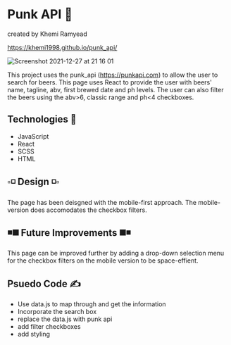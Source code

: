 # Punk API 🍻
created by Khemi Ramyead

https://khemi1998.github.io/punk_api/

![Screenshot 2021-12-27 at 21 16 01](https://user-images.githubusercontent.com/93138312/147507782-9870cf06-59f0-4b9c-9ae8-126f91951312.png)

This project uses the punk_api (https://punkapi.com) to allow the user to search for beers. This page uses React to provide the user with beers' name, tagline, abv, first brewed date and ph levels. The user can also filter the beers using the abv>6, classic range and ph<4 checkboxes.

<h2>Technologies 🧠</h2>
<ul>
  <li>JavaScript</li>
  <li>React</li>
  <li>SCSS</li>
  <li>HTML</li>
</ul>

## ▫️◽️ Design ◽️▫️

The page has been deisgned with the mobile-first approach. The mobile-version does accomodates the checkbox filters.

## ◾️◼️ Future Improvements ◼️◾️

This page can be improved further by adding a drop-down selection menu for the checkbox filters on the mobile version to be space-effient.

## Psuedo Code ✍️
<ul>
  <li>Use data.js to map through and get the information</li>
  <li>Incorporate the search box</li>
  <li>replace the data.js with punk api</li>
  <li>add filter checkboxes</li>
  <li>add styling</li>
</ul>
